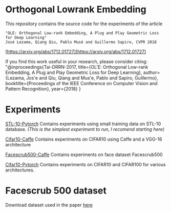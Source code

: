 # Orthogonal Lowrank Embedding

This repository contains the source code for the experiments of the article

    "OLÉ: Orthogonal Low-rank Embedding, A Plug and Play Geometric Loss for Deep Learning" 
    José Lezama, Qiang Qiu, Pablo Musé and Guillermo Sapiro, CVPR 2018

[https://arxiv.org/abs/1712.01727](https://arxiv.org/abs/1712.01727)

If you find this work useful in your research, please consider citing:
   "@inproceedings{Tai-DRRN-2017,
  title={OL\'E: Orthogonal Low-rank Embedding, A Plug and Play Geometric Loss for Deep Learning},
  author={Lezama, Jos\'e and Qiu, Qiang and Mus\'e, Pablo and Sapiro, Guillermo},
  booktitle={Proceedings of the IEEE Conference on Computer Vision and Pattern Recognition},
  year={2018}
}

# Experiments


[STL-10-Pytorch](stl10)  Contains experiments using small training data on STL-10 database. *(This is the simplest experiment to run, I recomend starting here)*

[Cifar10-Caffe](caffe_OLE) Contains experiments on CIFAR10 using Caffe and a VGG-16 architecture

[Facescrub500-Caffe](caffe_Facescrub500) Contains experiments on face dataset Facescrub500 

[Cifar10-Pytorch](pytorch_OLE) Contains experiments on CIFAR10 and CIFAR100 for various architectures.


# Facescrub 500 dataset
Download dataset used in the paper [here](https://iie.fing.edu.uy/~jlezama/datasets/Facescrub500/)